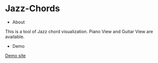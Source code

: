Jazz-Chords
===========

* About

This is a tool of Jazz chord visualization.
Piano View and Guitar View are available.

* Demo

[Demo site](http://takayoshi-aoyagi.github.io/Jazz-Chords/)

